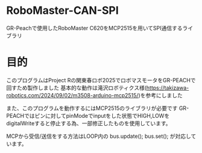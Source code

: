 # RoboMaster-CAN-SPI
GR-Peachで使用したRoboMaster C620をMCP2515を用いてSPI通信するライブラリ

# 目的
このプログラムはProject Rの関東春ロボ2025でロボマスモータをGR-PEACHで回すため製作しました
基本的な動作は滝沢ロボティクス様(https://takizawa-robotics.com/2024/09/02/m3508-arduino-mcp2515/)を参考にしました

また、このプログラムを動作するにはMCP2515のライブラリが必要です
GR-PEACHではピンに対してpinModeでinputをした状態でHIGH,LOWをdigitalWriteすると停止する為、一部修正したものを使用しています。

MCPから受信/送信をする方法はLOOP内の
  bus.update();
  bus.set();
が対応しています。



